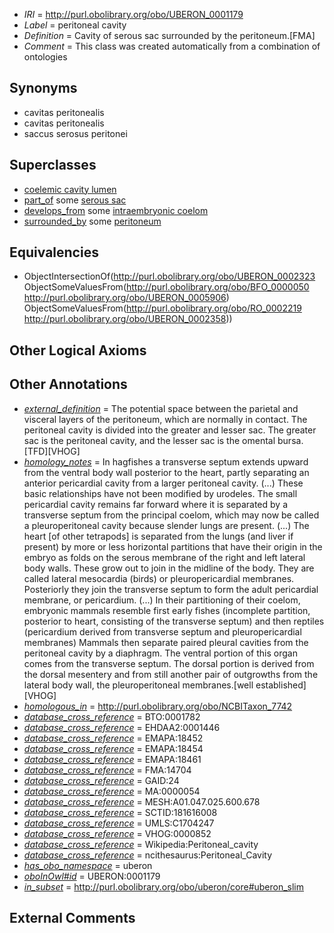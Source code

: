  * *IRI* = http://purl.obolibrary.org/obo/UBERON_0001179
 * *Label* = peritoneal cavity
 * *Definition* = Cavity of serous sac surrounded by the peritoneum.[FMA]
 * *Comment* = This class was created automatically from a combination of ontologies

## Synonyms

 * cavitas peritonealis
 * cavitas peritonealis
 * saccus serosus peritonei

## Superclasses

 * [coelemic cavity lumen](../../UBERON/23/UBERON_0002323.md)
 * [part_of](../../BFO/50/BFO_0000050.md) some [serous sac](../../UBERON/06/UBERON_0005906.md)
 * [develops_from](../../RO/02/RO_0002202.md) some [intraembryonic coelom](../../UBERON/87/UBERON_0003887.md)
 * [surrounded_by](../../RO/19/RO_0002219.md) some [peritoneum](../../UBERON/58/UBERON_0002358.md)

## Equivalencies

 * ObjectIntersectionOf(<http://purl.obolibrary.org/obo/UBERON_0002323> ObjectSomeValuesFrom(<http://purl.obolibrary.org/obo/BFO_0000050> <http://purl.obolibrary.org/obo/UBERON_0005906>) ObjectSomeValuesFrom(<http://purl.obolibrary.org/obo/RO_0002219> <http://purl.obolibrary.org/obo/UBERON_0002358>))

## Other Logical Axioms


## Other Annotations

 * *[external_definition](../../UBPROP/01/UBPROP_0000001.md)* = The potential space between the parietal and visceral layers of the peritoneum, which are normally in contact. The peritoneal cavity is divided into the greater and lesser sac. The greater sac is the peritoneal cavity, and the lesser sac is the omental bursa. [TFD][VHOG]
 * *[homology_notes](../../UBPROP/03/UBPROP_0000003.md)* = In hagfishes a transverse septum extends upward from the ventral body wall posterior to the heart, partly separating an anterior pericardial cavity from a larger peritoneal cavity. (...) These basic relationships have not been modified by urodeles. The small pericardial cavity remains far forward where it is separated by a transverse septum from the principal coelom, which may now be called a pleuroperitoneal cavity because slender lungs are present. (...) The heart [of other tetrapods] is separated from the lungs (and liver if present) by more or less horizontal partitions that have their origin in the embryo as folds on the serous membrane of the right and left lateral body walls. These grow out to join in the midline of the body. They are called lateral mesocardia (birds) or pleuropericardial membranes. Posteriorly they join the transverse septum to form the adult pericardial membrane, or pericardium. (...) In their partitioning of their coelom, embryonic mammals resemble first early fishes (incomplete partition, posterior to heart, consisting of the transverse septum) and then reptiles (pericardium derived from transverse septum and pleuropericardial membranes) Mammals then separate paired pleural cavities from the peritoneal cavity by a diaphragm. The ventral portion of this organ comes from the transverse septum. The dorsal portion is derived from the dorsal mesentery and from still another pair of outgrowths from the lateral body wall, the pleuroperitoneal membranes.[well established][VHOG]
 * *[homologous_in](../../core#homologous/in/core#homologous_in.md)* = http://purl.obolibrary.org/obo/NCBITaxon_7742
 * *[database_cross_reference](../../ef/oboInOwl#hasDbXref.md)* = BTO:0001782
 * *[database_cross_reference](../../ef/oboInOwl#hasDbXref.md)* = EHDAA2:0001446
 * *[database_cross_reference](../../ef/oboInOwl#hasDbXref.md)* = EMAPA:18452
 * *[database_cross_reference](../../ef/oboInOwl#hasDbXref.md)* = EMAPA:18454
 * *[database_cross_reference](../../ef/oboInOwl#hasDbXref.md)* = EMAPA:18461
 * *[database_cross_reference](../../ef/oboInOwl#hasDbXref.md)* = FMA:14704
 * *[database_cross_reference](../../ef/oboInOwl#hasDbXref.md)* = GAID:24
 * *[database_cross_reference](../../ef/oboInOwl#hasDbXref.md)* = MA:0000054
 * *[database_cross_reference](../../ef/oboInOwl#hasDbXref.md)* = MESH:A01.047.025.600.678
 * *[database_cross_reference](../../ef/oboInOwl#hasDbXref.md)* = SCTID:181616008
 * *[database_cross_reference](../../ef/oboInOwl#hasDbXref.md)* = UMLS:C1704247
 * *[database_cross_reference](../../ef/oboInOwl#hasDbXref.md)* = VHOG:0000852
 * *[database_cross_reference](../../ef/oboInOwl#hasDbXref.md)* = Wikipedia:Peritoneal_cavity
 * *[database_cross_reference](../../ef/oboInOwl#hasDbXref.md)* = ncithesaurus:Peritoneal_Cavity
 * *[has_obo_namespace](../../ce/oboInOwl#hasOBONamespace.md)* = uberon
 * *[oboInOwl#id](../../id/oboInOwl#id.md)* = UBERON:0001179
 * *[in_subset](../../et/oboInOwl#inSubset.md)* = http://purl.obolibrary.org/obo/uberon/core#uberon_slim

## External Comments

